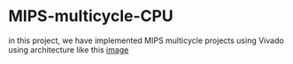 # MIPS-multicycle-CPU
in this project, we have implemented MIPS multicycle projects using Vivado  
using architecture like this [image](./Capture.png)

